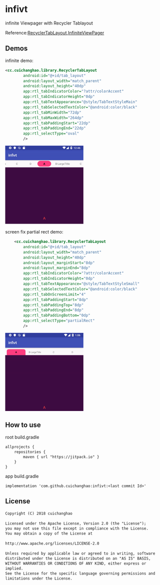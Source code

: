 # infivt
infinite Viewpager with Recycler Tablayout

Reference:[RecyclerTabLayout](https://github.com/nshmura/RecyclerTabLayout),[InfiniteViewPager](https://github.com/antonyt/InfiniteViewPager)

## Demos
infinite demo:

```xml
<cc.cuichanghao.library.RecyclerTabLayout
        android:id="@+id/tab_layout"
        android:layout_width="match_parent"
        android:layout_height="40dp"
        app:rtl_tabIndicatorColor="?attr/colorAccent"
        app:rtl_tabIndicatorHeight="0dp"
        app:rtl_tabTextAppearance="@style/TabTextStyleMain"
        app:rtl_tabSelectedTextColor="@android:color/black"
        app:rtl_tabMinWidth="72dp"
        app:rtl_tabMaxWidth="264dp"
        app:rtl_tabPaddingStart="22dp"
        app:rtl_tabPaddingEnd="22dp"
        app:rtl_selectType="oval"
        />
```

<img src="https://github.com/cuichanghao/infivt/blob/master/demo/ezgif.com-crop.gif" width="250" height="250">


screen fix partial rect demo:

```xml
    <cc.cuichanghao.library.RecyclerTabLayout
        android:id="@+id/tab_layout"
        android:layout_width="match_parent"
        android:layout_height="40dp"
        android:layout_marginStart="8dp"
        android:layout_marginEnd="8dp"
        app:rtl_tabIndicatorColor="?attr/colorAccent"
        app:rtl_tabIndicatorHeight="0dp"
        app:rtl_tabTextAppearance="@style/TabTextStyleSmall"
        app:rtl_tabSelectedTextColor="@android:color/black"
        app:rtl_tabOnScreenLimit="4"
        app:rtl_tabPaddingStart="8dp"
        app:rtl_tabPaddingTop="8dp"
        app:rtl_tabPaddingEnd="8dp"
        app:rtl_tabPaddingBottom="0dp"
        app:rtl_selectType="partialRect"
        />
```

<img src="https://github.com/cuichanghao/infivt/blob/master/demo/ezgif.com-crop_fix.gif" width="250" height="250">

## How to use
root build.gradle


```
allprojects {
    repositories {
        maven { url "https://jitpack.io" }
    }
}
```

app build.gradle

```
implementation 'com.github.cuichanghao:infivt:<last commit Id>'
```


## License
```
Copyright (C) 2018 cuichanghao

Licensed under the Apache License, Version 2.0 (the "License");
you may not use this file except in compliance with the License.
You may obtain a copy of the License at

http://www.apache.org/licenses/LICENSE-2.0

Unless required by applicable law or agreed to in writing, software
distributed under the License is distributed on an "AS IS" BASIS,
WITHOUT WARRANTIES OR CONDITIONS OF ANY KIND, either express or implied.
See the License for the specific language governing permissions and
limitations under the License.
```
